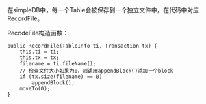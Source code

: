 在simpleDB中，每一个Table会被保存到一个独立文件中，在代码中对应RecordFile。

RecodeFile构造函数：
```
public RecordFile(TableInfo ti, Transaction tx) {
    this.ti = ti;
    this.tx = tx;
    filename = ti.fileName();
    // 检查文件大小如果为0，则调用appendBlock()添加一个block
    if (tx.size(filename) == 0)
        appendBlock();
    moveTo(0);
}
```